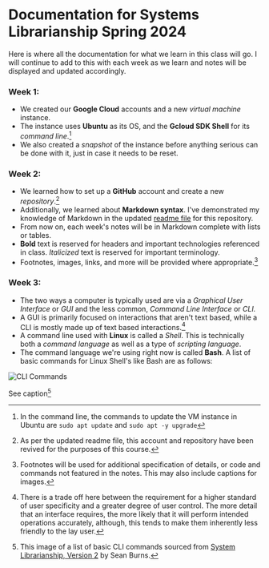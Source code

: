 # Documentation for Systems Librarianship Spring 2024

Here is where all the documentation for what we learn in this class will go. I will continue to add to this with each 
week as we learn and notes will be displayed and updated accordingly. 

### Week 1: 

- We created our **Google Cloud** accounts and a new *virtual machine* instance.
- The instance uses **Ubuntu** as its OS, and the **Gcloud SDK Shell** for its *command line*.[^1]
- We also created a *snapshot* of the instance before anything serious can be done with it, just in case it needs to be reset. 

### Week 2: 

- We learned how to set up a **GitHub** account and create a new *repository*.[^2]
- Additionally, we learned about **Markdown syntax**. I've demonstrated my knowledge of Markdown in the updated [readme file](https://github.com/Ethonoris/hello-world/blob/master/README.md) for this repository.
- From now on, each week's notes will be in Markdown complete with lists or tables.
- **Bold** text is reserved for headers and important technologies referenced in class. *Italicized* text is reserved for important terminology.
- Footnotes, images, links, and more will be provided where appropriate.[^3]

### Week 3: 

- The two ways a computer is typically used are via a *Graphical User Interface* or *GUI* and the less common, *Command Line Interface* or *CLI.*
- A GUI is primarily focused on interactions that aren't text based, while a CLI is mostly made up of text based interactions.[^4]
- A command line used with **Linux** is called a *Shell*. This is technically both a *command language* as well as a type of *scripting language*.
- The command language we're using right now is called **Bash**. A list of basic commands for Linux Shell's like Bash are as follows:

![CLI Commands](https://github.com/Ethonoris/hello-world/assets/44278023/d493020c-fce1-4880-8378-c3649fbc162d)

See caption[^5]



[^1]: In the command line, the commands to update the VM instance in Ubuntu are 
  `sudo apt update`
  and
  `sudo apt -y upgrade`
[^2]: As per the updated readme file, this account and repository have been revived 
  for the purposes of this course. 
[^3]: Footnotes will be used for additional specification of details, or code and commands not featured in the notes. 
  This may also include captions for images. 
[^4]: There is a trade off here between the requirement for a higher standard of user specificity and a greater degree of user control. The more detail that an interface requires, the more likely that it will perform intended operations accurately, although, this tends to make them inherently less friendly to the lay user.
[^5]: This image of a list of basic CLI commands sourced from [System Librarianship, Version 2](https://cseanburns.github.io/systems-librarianship/p1-systems-librarianship.html) by Sean Burns. 
